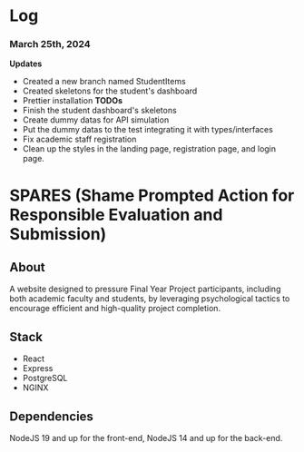 # Log
### March 25th, 2024
**Updates**
- Created a new branch named StudentItems
- Created skeletons for the student's dashboard
- Prettier installation
**TODOs**
- Finish the student dashboard's skeletons
- Create dummy datas for API simulation
- Put the dummy datas to the test integrating it with types/interfaces
- Fix academic staff registration
- Clean up the styles in the landing page, registration page, and login page.

# SPARES (Shame Prompted Action for Responsible Evaluation and Submission)
## About
A website designed to pressure Final Year Project participants, including both academic faculty and students, by leveraging psychological tactics to encourage efficient and high-quality project completion.

## Stack
- React
- Express
- PostgreSQL
- NGINX

## Dependencies
NodeJS 19 and up for the front-end, NodeJS 14 and up for the back-end.
